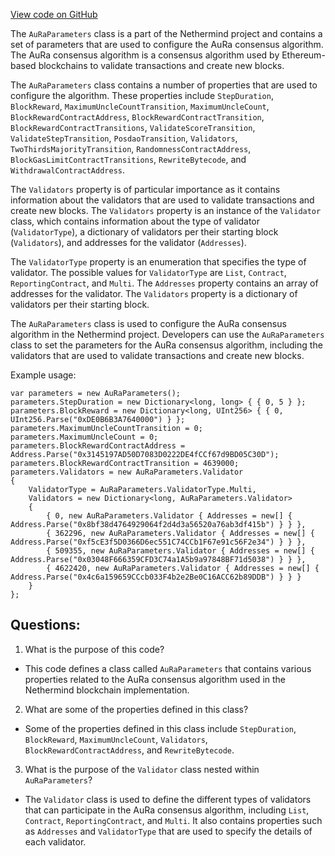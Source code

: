 [View code on GitHub](https://github.com/nethermindeth/nethermind/Nethermind.Specs/ChainSpecStyle/AuRaParameters.cs)

The `AuRaParameters` class is a part of the Nethermind project and contains a set of parameters that are used to configure the AuRa consensus algorithm. The AuRa consensus algorithm is a consensus algorithm used by Ethereum-based blockchains to validate transactions and create new blocks. 

The `AuRaParameters` class contains a number of properties that are used to configure the algorithm. These properties include `StepDuration`, `BlockReward`, `MaximumUncleCountTransition`, `MaximumUncleCount`, `BlockRewardContractAddress`, `BlockRewardContractTransition`, `BlockRewardContractTransitions`, `ValidateScoreTransition`, `ValidateStepTransition`, `PosdaoTransition`, `Validators`, `TwoThirdsMajorityTransition`, `RandomnessContractAddress`, `BlockGasLimitContractTransitions`, `RewriteBytecode`, and `WithdrawalContractAddress`. 

The `Validators` property is of particular importance as it contains information about the validators that are used to validate transactions and create new blocks. The `Validators` property is an instance of the `Validator` class, which contains information about the type of validator (`ValidatorType`), a dictionary of validators per their starting block (`Validators`), and addresses for the validator (`Addresses`). 

The `ValidatorType` property is an enumeration that specifies the type of validator. The possible values for `ValidatorType` are `List`, `Contract`, `ReportingContract`, and `Multi`. The `Addresses` property contains an array of addresses for the validator. The `Validators` property is a dictionary of validators per their starting block. 

The `AuRaParameters` class is used to configure the AuRa consensus algorithm in the Nethermind project. Developers can use the `AuRaParameters` class to set the parameters for the AuRa consensus algorithm, including the validators that are used to validate transactions and create new blocks. 

Example usage:

```
var parameters = new AuRaParameters();
parameters.StepDuration = new Dictionary<long, long> { { 0, 5 } };
parameters.BlockReward = new Dictionary<long, UInt256> { { 0, UInt256.Parse("0xDE0B6B3A7640000") } };
parameters.MaximumUncleCountTransition = 0;
parameters.MaximumUncleCount = 0;
parameters.BlockRewardContractAddress = Address.Parse("0x3145197AD50D7083D0222DE4fCCf67d9BD05C30D");
parameters.BlockRewardContractTransition = 4639000;
parameters.Validators = new AuRaParameters.Validator
{
    ValidatorType = AuRaParameters.ValidatorType.Multi,
    Validators = new Dictionary<long, AuRaParameters.Validator>
    {
        { 0, new AuRaParameters.Validator { Addresses = new[] { Address.Parse("0x8bf38d4764929064f2d4d3a56520a76ab3df415b") } } },
        { 362296, new AuRaParameters.Validator { Addresses = new[] { Address.Parse("0xf5cE3f5D0366D6ec551C74CCb1F67e91c56F2e34") } } },
        { 509355, new AuRaParameters.Validator { Addresses = new[] { Address.Parse("0x03048F666359CFD3C74a1A5b9a97848BF71d5038") } } },
        { 4622420, new AuRaParameters.Validator { Addresses = new[] { Address.Parse("0x4c6a159659CCcb033F4b2e2Be0C16ACC62b89DDB") } } }
    }
};
```
## Questions: 
 1. What is the purpose of this code?
- This code defines a class called `AuRaParameters` that contains various properties related to the AuRa consensus algorithm used in the Nethermind blockchain implementation.

2. What are some of the properties defined in this class?
- Some of the properties defined in this class include `StepDuration`, `BlockReward`, `MaximumUncleCount`, `Validators`, `BlockRewardContractAddress`, and `RewriteBytecode`.

3. What is the purpose of the `Validator` class nested within `AuRaParameters`?
- The `Validator` class is used to define the different types of validators that can participate in the AuRa consensus algorithm, including `List`, `Contract`, `ReportingContract`, and `Multi`. It also contains properties such as `Addresses` and `ValidatorType` that are used to specify the details of each validator.